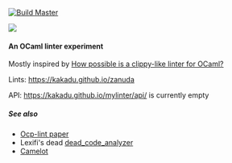 [![Build Master](https://github.com/Kakadu/mylinter/actions/workflows/master.yml/badge.svg?branch=master)](https://github.com/Kakadu/mylinter/actions/workflows/master.yml)

[![](http://github-actions.40ants.com/Kakadu/mylinter/matrix.svg)](https://github.com/Kakadu/mylinter)

#### An OCaml linter experiment

Mostly inspired by [How possible is a clippy-like linter for OCaml?](https://discuss.ocaml.org/t/how-possible-is-a-clippy-like-linter-for-ocaml)

Lints: https://kakadu.github.io/zanuda

API: https://kakadu.github.io/mylinter/api/ is currently empty

##### See also

* [Ocp-lint paper](https://hal.inria.fr/hal-01352013/document)
* Lexifi's dead [dead_code_analyzer](https://github.com/LexiFi/dead_code_analyzer)
* [Camelot](https://github.com/upenn-cis1xx/camelot)
